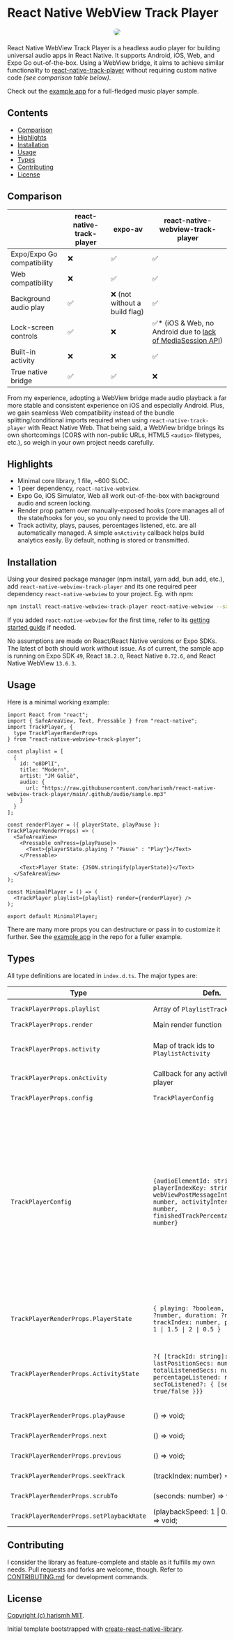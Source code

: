 # React Native WebView Track Player

<div align="center">
  <img width="auto" height="auto" style="border-radius: 8px; margin-bottom: 6px;" src="./.github/images/readme-splash.png">
</div>

React Native WebView Track Player is a headless audio player for building universal audio apps in React Native. It supports Android, iOS, Web, and Expo Go out-of-the-box. Using a WebView bridge, it aims to achieve similar functionality to [react-native-track-player](https://github.com/doublesymmetry/react-native-track-player) without requiring custom native code _(see comparison table below)_.

Check out the [example app](/example) for a full-fledged music player sample.

## Contents

- [Comparison](#comparison)
- [Highlights](#highlights)
- [Installation](#installation)
- [Usage](#usage)
- [Types](#types)
- [Contributing](#contributing)
- [License](#license)

## Comparison

|                            | react-native-track-player | expo-av                       | react-native-webview-track-player                                                                                                                   |
| -------------------------- | ------------------------- | ----------------------------- | --------------------------------------------------------------------------------------------------------------------------------------------------- |
| Expo/Expo Go compatibility | ❌                        | ✅                            | ✅                                                                                                                                                  |
| Web compatibility          | ❌                        | ✅                            | ✅                                                                                                                                                  |
| Background audio play      | ✅                        | ❌ (not without a build flag) | ✅                                                                                                                                                  |
| Lock-screen controls       | ✅                        | ❌                            | ✅\* (iOS & Web, no Android due to [lack of MediaSession API](https://developer.mozilla.org/en-US/docs/Web/API/MediaSession#browser_compatibility)) |
| Built-in activity          | ❌                        | ❌                            | ✅                                                                                                                                                  |
| True native bridge         | ✅                        | ✅                            | ❌                                                                                                                                                  |

From my experience, adopting a WebView bridge made audio playback a far more stable and consistent experience on iOS and especially Android. Plus, we gain seamless Web compatibility instead of the bundle splitting/conditional imports required when using `react-native-track-player` with React Native Web. That being said, a WebView bridge brings its own shortcomings (CORS with non-public URLs, HTML5 `<audio>` filetypes, etc.), so weigh in your own project needs carefully.

## Highlights

- Minimal core library, 1 file, ~600 SLOC.
- 1 peer dependency, `react-native-webview`.
- Expo Go, iOS Simulator, Web all work out-of-the-box with background audio and screen locking.
- Render prop pattern over manually-exposed hooks (core manages all of the state/hooks for you, so you only need to provide the UI).
- Track activity, plays, pauses, percentages listened, etc. are all automatically managed. A simple `onActivity` callback helps build analytics easily. By default, nothing is stored or transmitted.

## Installation

Using your desired package manager (npm install, yarn add, bun add, etc.), add `react-native-webview-track-player` and its one required peer dependency `react-native-webview` to your project. Eg. with npm:

```sh
npm install react-native-webview-track-player react-native-webview --save
```

If you added `react-native-webview` for the first time, refer to its [getting started guide](https://github.com/react-native-webview/react-native-webview/blob/master/docs/Getting-Started.md) if needed.

No assumptions are made on React/React Native versions or Expo SDKs. The latest of both should work without issue. As of current, the sample app is running on Expo SDK `49`, React `18.2.0`, React Native `0.72.6`, and React Native WebView `13.6.3`.

## Usage

Here is a minimal working example:

```tsx
import React from "react";
import { SafeAreaView, Text, Pressable } from "react-native";
import TrackPlayer, {
  type TrackPlayerRenderProps
} from "react-native-webview-track-player";

const playlist = [
  {
    id: "e8DPlI",
    title: "Modern",
    artist: "JM Galiè",
    audio: {
      url: "https://raw.githubusercontent.com/harismh/react-native-webview-track-player/main/.github/audio/sample.mp3"
    }
  }
];

const renderPlayer = ({ playerState, playPause }: TrackPlayerRenderProps) => (
  <SafeAreaView>
    <Pressable onPress={playPause}>
      <Text>{playerState.playing ? "Pause" : "Play"}</Text>
    </Pressable>

    <Text>Player State: {JSON.stringify(playerState)}</Text>
  </SafeAreaView>
);

const MinimalPlayer = () => (
  <TrackPlayer playlist={playlist} render={renderPlayer} />
);

export default MinimalPlayer;
```

There are many more props you can destructure or pass in to customize it further. See the [example app](/example) in the repo for a fuller example.

## Types

All type definitions are located in `index.d.ts`. The major types are:

| Type                                     | Defn.                                                                                                                                                          | Optional? | Notes                                                                                                                                                                                                                                                                                                                                                                                                                                                                                                                                                                                                                                                                                                                                                                                                                                            |     |
| ---------------------------------------- | -------------------------------------------------------------------------------------------------------------------------------------------------------------- | --------- | ------------------------------------------------------------------------------------------------------------------------------------------------------------------------------------------------------------------------------------------------------------------------------------------------------------------------------------------------------------------------------------------------------------------------------------------------------------------------------------------------------------------------------------------------------------------------------------------------------------------------------------------------------------------------------------------------------------------------------------------------------------------------------------------------------------------------------------------------ | --- |
| `TrackPlayerProps.playlist`              | Array of `PlaylistTrack`                                                                                                                                       | no        | A minimal `PlaylistTrack` is `{id: string, title: string, audio: { url: string }}`.                                                                                                                                                                                                                                                                                                                                                                                                                                                                                                                                                                                                                                                                                                                                                              |     |
| `TrackPlayerProps.render`                | Main render function                                                                                                                                           | no        | Callback receives `TrackPlayerRenderProps`.                                                                                                                                                                                                                                                                                                                                                                                                                                                                                                                                                                                                                                                                                                                                                                                                      |     |
| `TrackPlayerProps.activity`              | Map of track ids to `PlaylistActivity`                                                                                                                         | yes       | Used to bootstrap and restore activity. Typically is used in conjunction with a back-end to serialize/restore user player state.                                                                                                                                                                                                                                                                                                                                                                                                                                                                                                                                                                                                                                                                                                                 |     |
| `TrackPlayerProps.onActivity`            | Callback for any activity in the player                                                                                                                        | yes       | Can be used to build analytics/reporting. Passed-in arg to callback is `Activity`.                                                                                                                                                                                                                                                                                                                                                                                                                                                                                                                                                                                                                                                                                                                                                               |     |
| `TrackPlayerProps.config`                | `TrackPlayerConfig`                                                                                                                                            | yes       | Any config keys not passed-in will fallback to defaults.                                                                                                                                                                                                                                                                                                                                                                                                                                                                                                                                                                                                                                                                                                                                                                                         |     |
| `TrackPlayerConfig`                      | `{audioElementId: string, playerIndexKey: string, webViewPostMessageIntervalMs: number, activityIntervalMs: number, finishedTrackPercentageThreshold: number}` | yes       | Defaults: `{ audioElementId: 'rnwv_audio', playerIndexKey: 'rnwv_player_index', webViewPostMessageIntervalMs: 1000, activityIntervalMs: 20000, finishedTrackPercentageThreshold: 90 }`. `audioElementId` or `playerIndexKey` should be changed only if there are any conflicts with the defaults. `webViewPostMessageIntervalMs` is the setInterval time between RN and the WebView. Times <=1 second work best for rendering. `activityIntervalMs` sets up how often `onActivity` gets called _(`activityState` from render props gets updated continuously. `onActivity` is meant to be used as auto-debounced async/reporting calls. If you need no delay, reference `activityState` directly.)_`finishedTrackPercentageThreshold` is a number between 1-99 and is used to decide whether to send the finishedTrack activity to `onActivity`. |     |
| `TrackPlayerRenderProps.PlayerState`     | `{ playing: ?boolean, currentTime: ?number, duration: ?number, trackIndex: number, playbackRate: 1 \| 1.5 \| 2 \| 0.5 }`                                       | --        | `<TrackPlayer/>` loads each audio in the playlist lazily to reduce bandwidth. Prior to loading audio, `playing`, `currentTime`, `duration` are all null. So, your UI will need to guard against them.                                                                                                                                                                                                                                                                                                                                                                                                                                                                                                                                                                                                                                            |     |
| `TrackPlayerRenderProps.ActivityState`   | `?{ [trackId: string]: ?{ lastPositionSecs: number, totalListenedSecs: number, percentageListened: number, secToListened?: { [sec: number]: true/false }}}`    | --        | If a track is never played, activity map will be undefined until first played. `secToListened` is largely a bookkeeping prop used to create scrub-proof percentages. `onActivity` always receives `secToListened` as undefined to reduce prop size.                                                                                                                                                                                                                                                                                                                                                                                                                                                                                                                                                                                              |     |
| `TrackPlayerRenderProps.playPause`       | () => void;                                                                                                                                                    | --        | Sets current track to pause/play. Calls `onActivity` if set.                                                                                                                                                                                                                                                                                                                                                                                                                                                                                                                                                                                                                                                                                                                                                                                     |     |
| `TrackPlayerRenderProps.next`            | () => void;                                                                                                                                                    | --        | Skips to next track. Guards against index out of bounds automatically.                                                                                                                                                                                                                                                                                                                                                                                                                                                                                                                                                                                                                                                                                                                                                                           |     |
| `TrackPlayerRenderProps.previous`        | () => void;                                                                                                                                                    | --        | Skips to previous track. Guards against index out of bounds automatically.                                                                                                                                                                                                                                                                                                                                                                                                                                                                                                                                                                                                                                                                                                                                                                       |     |
| `TrackPlayerRenderProps.seekTrack`       | (trackIndex: number) => void;                                                                                                                                  | --        | Skips to the index provided. Does not guard currently.                                                                                                                                                                                                                                                                                                                                                                                                                                                                                                                                                                                                                                                                                                                                                                                           |     |
| `TrackPlayerRenderProps.scrubTo`         | (seconds: number) => void;                                                                                                                                     | --        | Skips to time provided in current track. Does not guard currently.                                                                                                                                                                                                                                                                                                                                                                                                                                                                                                                                                                                                                                                                                                                                                                               |     |
| `TrackPlayerRenderProps.setPlaybackRate` | (playbackSpeed: 1 \| 0.5 \| 1.5 \| 2 ) => void;                                                                                                                | --        | Sets the provided playback speed to the current track.                                                                                                                                                                                                                                                                                                                                                                                                                                                                                                                                                                                                                                                                                                                                                                                           |     |

## Contributing

I consider the library as feature-complete and stable as it fulfills my own needs. Pull requests and forks are welcome, though. Refer to [CONTRIBUTING.md](/CONTRIBUTING.md) for development commands.

## License

[Copyright (c) harismh MIT](/LICENSE).

Initial template bootstrapped with [create-react-native-library](https://github.com/callstack/react-native-builder-bob).

